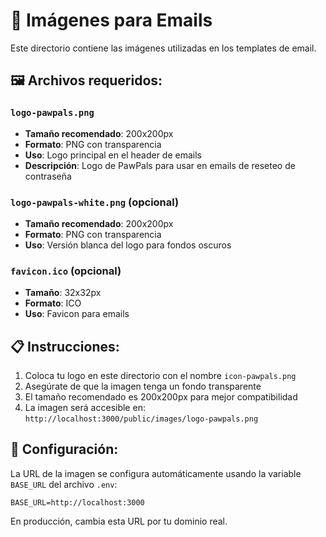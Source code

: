 # 📸 Imágenes para Emails

Este directorio contiene las imágenes utilizadas en los templates de email.

## 🖼️ Archivos requeridos:

### `logo-pawpals.png`
- **Tamaño recomendado**: 200x200px
- **Formato**: PNG con transparencia
- **Uso**: Logo principal en el header de emails
- **Descripción**: Logo de PawPals para usar en emails de reseteo de contraseña

### `logo-pawpals-white.png` (opcional)
- **Tamaño recomendado**: 200x200px
- **Formato**: PNG con transparencia
- **Uso**: Versión blanca del logo para fondos oscuros

### `favicon.ico` (opcional)
- **Tamaño**: 32x32px
- **Formato**: ICO
- **Uso**: Favicon para emails

## 📋 Instrucciones:

1. Coloca tu logo en este directorio con el nombre `icon-pawpals.png`
2. Asegúrate de que la imagen tenga un fondo transparente
3. El tamaño recomendado es 200x200px para mejor compatibilidad
4. La imagen será accesible en: `http://localhost:3000/public/images/logo-pawpals.png`

## 🔧 Configuración:

La URL de la imagen se configura automáticamente usando la variable `BASE_URL` del archivo `.env`:

```env
BASE_URL=http://localhost:3000
```

En producción, cambia esta URL por tu dominio real. 